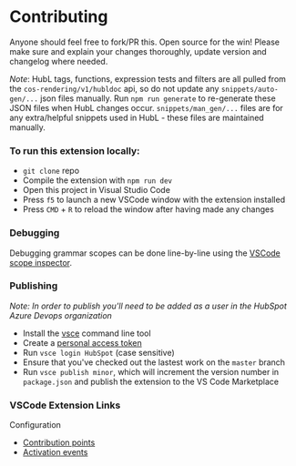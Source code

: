 # Contributing
Anyone should feel free to fork/PR this. Open source for the win!
Please make sure and explain your changes thoroughly, update version and changelog where needed.

_Note_: HubL tags, functions, expression tests and filters are all pulled from the `cos-rendering/v1/hubldoc` api, so do not update any `snippets/auto-gen/...` json files manually. Run `npm run generate` to re-generate these JSON files when HubL changes occur. `snippets/man_gen/...` files are for any extra/helpful snippets used in HubL - these files are maintained manually.

### To run this extension locally:
- `git clone` repo
- Compile the extension with `npm run dev`
- Open this project in Visual Studio Code
- Press `f5` to launch a new VSCode window with the extension installed
- Press `CMD` + `R` to reload the window after having made any changes

### Debugging
Debugging grammar scopes can be done line-by-line using the [VSCode scope inspector](https://code.visualstudio.com/api/language-extensions/syntax-highlight-guide#scope-inspector).

### Publishing
_Note: In order to publish you'll need to be added as a user in the HubSpot Azure Devops organization_

- Install the [vsce](https://github.com/microsoft/vscode-vsce) command line tool
- Create a [personal access token](https://code.visualstudio.com/api/working-with-extensions/publishing-extension#get-a-personal-access-token)
- Run `vsce login HubSpot` (case sensitive)
- Ensure that you've checked out the lastest work on the `master` branch
- Run `vsce publish minor`, which will increment the version number in `package.json` and publish the extension to the VS Code Marketplace

### VSCode Extension Links
Configuration
 - [Contribution points](https://code.visualstudio.com/api/references/contribution-points)
 - [Activation events](https://code.visualstudio.com/api/references/activation-events)

